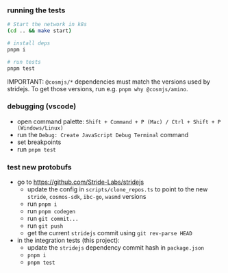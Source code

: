 ### running the tests

```bash
# Start the network in k8s
(cd .. && make start)

# install deps
pnpm i

# run tests
pnpm test
```

IMPORTANT: `@cosmjs/*` dependencies must match the versions used by stridejs. To get those versions, run e.g. `pnpm why @cosmjs/amino`.

### debugging (vscode)

- open command palette: `Shift + Command + P (Mac) / Ctrl + Shift + P (Windows/Linux)`
- run the `Debug: Create JavaScript Debug Terminal` command
- set breakpoints
- run `pnpm test`

### test new protobufs

- go to https://github.com/Stride-Labs/stridejs
  - update the config in `scripts/clone_repos.ts` to point to the new `stride`, `cosmos-sdk`, `ibc-go`, `wasmd` versions
  - run `pnpm i`
  - run `pnpm codegen`
  - run `git commit...`
  - run `git push`
  - get the current `stridejs` commit using `git rev-parse HEAD`
- in the integration tests (this project):
  - update the `stridejs` dependency commit hash in `package.json`
  - `pnpm i`
  - `pnpm test`
